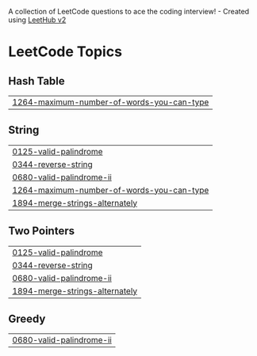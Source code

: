 A collection of LeetCode questions to ace the coding interview! - Created using [LeetHub v2](https://github.com/arunbhardwaj/LeetHub-2.0)
<!---LeetCode Topics Start-->
# LeetCode Topics
## Hash Table
|  |
| ------- |
| [1264-maximum-number-of-words-you-can-type](https://github.com/jay-1806/Leetcode/tree/master/1264-maximum-number-of-words-you-can-type) |
## String
|  |
| ------- |
| [0125-valid-palindrome](https://github.com/jay-1806/Leetcode/tree/master/0125-valid-palindrome) |
| [0344-reverse-string](https://github.com/jay-1806/Leetcode/tree/master/0344-reverse-string) |
| [0680-valid-palindrome-ii](https://github.com/jay-1806/Leetcode/tree/master/0680-valid-palindrome-ii) |
| [1264-maximum-number-of-words-you-can-type](https://github.com/jay-1806/Leetcode/tree/master/1264-maximum-number-of-words-you-can-type) |
| [1894-merge-strings-alternately](https://github.com/jay-1806/Leetcode/tree/master/1894-merge-strings-alternately) |
## Two Pointers
|  |
| ------- |
| [0125-valid-palindrome](https://github.com/jay-1806/Leetcode/tree/master/0125-valid-palindrome) |
| [0344-reverse-string](https://github.com/jay-1806/Leetcode/tree/master/0344-reverse-string) |
| [0680-valid-palindrome-ii](https://github.com/jay-1806/Leetcode/tree/master/0680-valid-palindrome-ii) |
| [1894-merge-strings-alternately](https://github.com/jay-1806/Leetcode/tree/master/1894-merge-strings-alternately) |
## Greedy
|  |
| ------- |
| [0680-valid-palindrome-ii](https://github.com/jay-1806/Leetcode/tree/master/0680-valid-palindrome-ii) |
<!---LeetCode Topics End-->